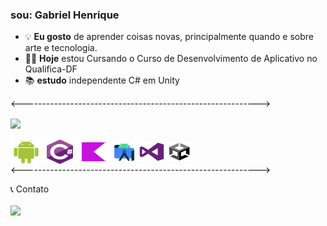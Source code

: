 ### sou: Gabriel Henrique

- 💡 **Eu gosto** de aprender coisas novas, principalmente quando e sobre arte e tecnologia.
- 👨‍💻 **Hoje** estou Cursando o Curso de Desenvolvimento de Aplicativo no Qualifica-DF
- 📚 **estudo** independente C# em Unity

<----------------------------------------------------------->

<a href="https://github.com/GabryelHenryque/github-readme-stats">
  <img align="center" src="https://github-readme-stats.vercel.app/api?username=GabrielHenrique&show_icons=false&theme=radical" />
</a>

<div style="display: inline_block"><br>
  <img align="center" alt="Math-android" height="40" width="50" src="https://github.com/devicons/devicon/blob/master/icons/android/android-original.svg">
  <img align="center" alt="Math-C#" height="40" width="50" src="https://github.com/devicons/devicon/blob/master/icons/csharp/csharp-original.svg">
  <img align="center" alt="Math-Kotlin" height="40" width="50" src="https://github.com/devicons/devicon/blob/master/icons/kotlin/kotlin-plain.svg">
  <img align="center" alt="Math-android Studio" height="30" width="40" src="https://github.com/devicons/devicon/blob/master/icons/androidstudio/androidstudio-original.svg">
  <img align="center" alt="Math-VisualStudion" height="30" width="40" src="https://github.com/devicons/devicon/blob/master/icons/visualstudio/visualstudio-plain.svg">
  <img align="center" alt="Math-Unity" height="30" width="40" src="https://github.com/devicons/devicon/blob/master/icons/unity/unity-original.svg">
  </div>
<----------------------------------------------------------->

📞 Contato
<br />
<br />
<a href = "mailto:ghncontato@gmail.com"><img src="https://img.shields.io/badge/-Gmail-%23333?style=for-the-badge&logo=gmail&logoColor=white" target="_blank"></a>

